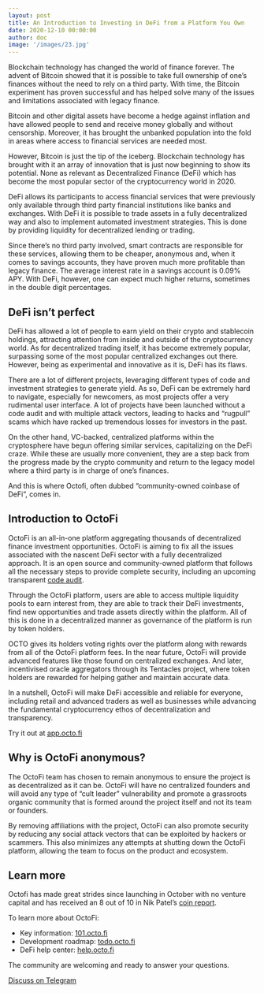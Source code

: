 ```yaml
---
layout: post
title: An Introduction to Investing in DeFi from a Platform You Own
date: 2020-12-10 00:00:00
author: doc
image: '/images/23.jpg'
---
```


Blockchain technology has changed the world of finance forever. The advent of Bitcoin showed that it is possible to take full ownership of one’s finances without the need to rely on a third party. With time, the Bitcoin experiment has proven successful and has helped solve many of the issues and limitations associated with legacy finance. 

Bitcoin and other digital assets have become a hedge against inflation and have allowed people to send and receive money globally and without censorship. Moreover, it has brought the unbanked population into the fold in areas where access to financial services are needed most. 

However, Bitcoin is just the tip of the iceberg. Blockchain technology has brought with it an array of innovation that is just now beginning to show its potential. None as relevant as Decentralized Finance (DeFi) which has become the most popular sector of the cryptocurrency world in 2020. 

DeFi allows its participants to access financial services that were previously only available through third party financial institutions like banks and exchanges. With DeFi it is possible to trade assets in a fully decentralized way and also to implement automated investment strategies. This is done by providing liquidity for decentralized lending or trading.

Since there’s no third party involved, smart contracts are responsible for these services, allowing them to be cheaper, anonymous and, when it comes to savings accounts, they have proven much more profitable than legacy finance. The average interest rate in a savings account is 0.09% APY. With DeFi, however, one can expect much higher returns, sometimes in the double digit percentages.

## DeFi isn’t perfect

DeFi has allowed a lot of people to earn yield on their crypto and stablecoin holdings, attracting attention from inside and outside of the cryptocurrency world. As for decentralized trading itself, it has become extremely popular, surpassing some of the most popular centralized exchanges out there. However, being as experimental and innovative as it is, DeFi has its flaws. 

There are a lot of different projects, leveraging different types of code and investment strategies to generate yield. As so, DeFi can be extremely hard to navigate, especially for newcomers, as most projects offer a very rudimental user interface. A lot of projects have been launched without a code audit and with multiple attack vectors, leading to hacks and “rugpull” scams which have racked up tremendous losses for investors in the past.

On the other hand, VC-backed, centralized platforms within the cryptosphere have begun offering similar services, capitalizing on the DeFi craze. While these are usually more convenient, they are a step back from the progress made by the crypto community and return to the legacy model where a third party is in charge of one’s finances.

And this is where Octofi, often dubbed “community-owned coinbase of DeFi”, comes in.

## Introduction to OctoFi

OctoFi is an all-in-one platform aggregating thousands of decentralized finance investment opportunities. OctoFi is aiming to fix all the issues associated with the nascent DeFi sector with a fully decentralized approach. It is an open source and community-owned platform that follows all the necessary steps to provide complete security, including an upcoming transparent [code audit](https://snapshot.page/#/octofi/proposal/QmWE84o4yfHd2h1cM4gar6z6PkbBsFeo3Zppbqngu1msnJ).

Through the OctoFi platform, users are able to access multiple liquidity pools to earn interest from, they are able to track their DeFi investments, find new opportunities and trade assets directly within the platform. All of this is done in a decentralized manner as governance of the platform is run by token holders. 

OCTO gives its holders voting rights over the platform along with rewards from all of the OctoFi platform fees. In the near future, OctoFi will provide advanced features like those found on centralized exchanges. And later, incentivised oracle aggregators through its Tentacles project, where token holders are rewarded for helping gather and maintain accurate data. 

In a nutshell, OctoFi will make DeFi accessible and reliable for everyone, including retail and advanced traders as well as businesses while advancing the fundamental cryptocurrency ethos of decentralization and transparency. 

Try it out at [app.octo.fi](https://app.octo.fi)

## Why is OctoFi anonymous?

The OctoFi team has chosen to remain anonymous to ensure the project is as decentralized as it can be. OctoFi will have no centralized founders and will avoid any type of “cult leader” vulnerability and promote a grassroots organic community that is formed around the project itself and not its team or founders.

By removing affiliations with the project, OctoFi can also promote security by reducing any social attack vectors that can be exploited by hackers or scammers. This also minimizes any attempts at shutting down the OctoFi platform, allowing the team to focus on the product and ecosystem.

## Learn more

Octofi has made great strides since launching in October with no venture capital and has received an 8 out of 10 in Nik Patel’s [coin report](https://www.altcointradershandbook.com/coin-report-octofi/). 

To learn more about OctoFi: 

- Key information: [101.octo.fi](https://101.octo.fi)
- Development roadmap: [todo.octo.fi](https://todo.octo.fi)
- DeFi help center: [help.octo.fi](https://help.octo.fi)

The community are welcoming and ready to answer your questions.

<a href="https://tg.octo.fi" class="button--fill">Discuss on Telegram</a>
